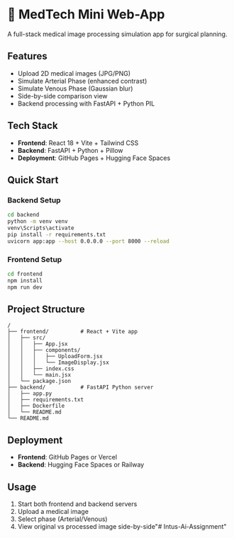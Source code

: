 # 🧠 MedTech Mini Web-App

A full-stack medical image processing simulation app for surgical planning.

## Features
- Upload 2D medical images (JPG/PNG)
- Simulate Arterial Phase (enhanced contrast)
- Simulate Venous Phase (Gaussian blur)
- Side-by-side comparison view
- Backend processing with FastAPI + Python PIL

## Tech Stack
- **Frontend**: React 18 + Vite + Tailwind CSS
- **Backend**: FastAPI + Python + Pillow
- **Deployment**: GitHub Pages + Hugging Face Spaces

## Quick Start

### Backend Setup
```bash
cd backend
python -m venv venv
venv\Scripts\activate
pip install -r requirements.txt
uvicorn app:app --host 0.0.0.0 --port 8000 --reload
```

### Frontend Setup
```bash
cd frontend
npm install
npm run dev
```

## Project Structure
```
/
├── frontend/          # React + Vite app
│   ├── src/
│   │   ├── App.jsx
│   │   ├── components/
│   │   │   ├── UploadForm.jsx
│   │   │   └── ImageDisplay.jsx
│   │   ├── index.css
│   │   └── main.jsx
│   └── package.json
├── backend/           # FastAPI Python server
│   ├── app.py
│   ├── requirements.txt
│   ├── Dockerfile
│   └── README.md
└── README.md
```

## Deployment
- **Frontend**: GitHub Pages or Vercel
- **Backend**: Hugging Face Spaces or Railway

## Usage
1. Start both frontend and backend servers
2. Upload a medical image
3. Select phase (Arterial/Venous)
4. View original vs processed image side-by-side"# Intus-Ai-Assignment" 
